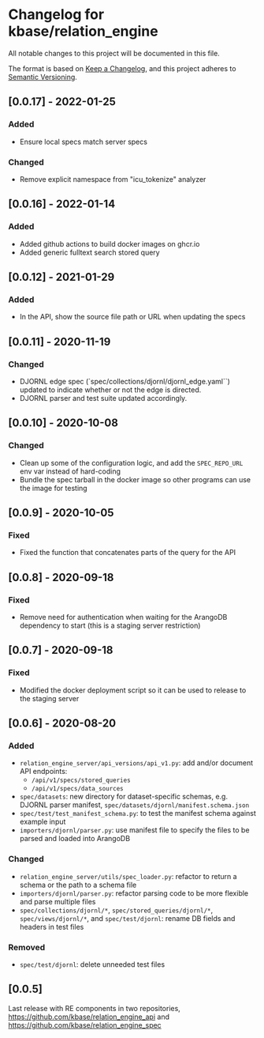 # Changelog for kbase/relation_engine

All notable changes to this project will be documented in this file.

The format is based on [Keep a Changelog](https://keepachangelog.com/en/1.0.0/),
and this project adheres to [Semantic Versioning](https://semver.org/spec/v2.0.0.html).



## [0.0.17] - 2022-01-25
### Added
- Ensure local specs match server specs
### Changed
- Remove explicit namespace from "icu_tokenize" analyzer

## [0.0.16] - 2022-01-14
### Added
- Added github actions to build docker images on ghcr.io
- Added generic fulltext search stored query

## [0.0.12] - 2021-01-29
### Added
- In the API, show the source file path or URL when updating the specs

## [0.0.11] - 2020-11-19
### Changed
- DJORNL edge spec (`spec/collections/djornl/djornl_edge.yaml``) updated to indicate whether or not the edge is directed.
- DJORNL parser and test suite updated accordingly.

## [0.0.10] - 2020-10-08
### Changed
- Clean up some of the configuration logic, and add the `SPEC_REPO_URL` env var instead of hard-coding
- Bundle the spec tarball in the docker image so other programs can use the image for testing

## [0.0.9] - 2020-10-05
### Fixed
- Fixed the function that concatenates parts of the query for the API

## [0.0.8] - 2020-09-18
### Fixed
- Remove need for authentication when waiting for the ArangoDB dependency to start (this is a staging server restriction)

## [0.0.7] - 2020-09-18
### Fixed
- Modified the docker deployment script so it can be used to release to the staging server

## [0.0.6] - 2020-08-20

### Added

- `relation_engine_server/api_versions/api_v1.py`: add and/or document API endpoints:
  - `/api/v1/specs/stored_queries`
  - `/api/v1/specs/data_sources`
- `spec/datasets`: new directory for dataset-specific schemas, e.g. DJORNL parser manifest, `spec/datasets/djornl/manifest.schema.json`
- `spec/test/test_manifest_schema.py`: to test the manifest schema against example input
- `importers/djornl/parser.py`: use manifest file to specify the files to be parsed and loaded into ArangoDB

### Changed

- `relation_engine_server/utils/spec_loader.py`: refactor to return a schema or the path to a schema file
- `importers/djornl/parser.py`: refactor parsing code to be more flexible and parse multiple files
- `spec/collections/djornl/*`, `spec/stored_queries/djornl/*`, `spec/views/djornl/*`, and `spec/test/djornl`: rename DB fields and headers in test files

### Removed

- `spec/test/djornl`: delete unneeded test files



## [0.0.5]

Last release with RE components in two repositories, https://github.com/kbase/relation_engine_api and https://github.com/kbase/relation_engine_spec
